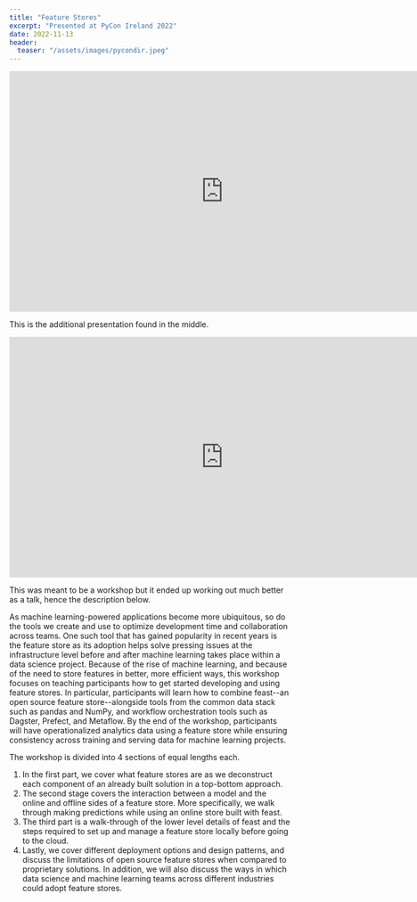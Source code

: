 ```yaml
---
title: "Feature Stores"
excerpt: "Presented at PyCon Ireland 2022"
date: 2022-11-13
header:
  teaser: "/assets/images/pycondir.jpeg"
---
```


<iframe width="768" height="432" src="https://miro.com/app/embed/uXjVPYMW-WE=/?pres=1&frameId=3458764538442483756&embedId=946697842647" frameborder="0" scrolling="no" allowfullscreen></iframe>

This is the additional presentation found in the middle.

<iframe src="https://slides.com/ramongz/code/embed" width="768" height="432" title="Code" scrolling="no" frameborder="0" webkitallowfullscreen mozallowfullscreen allowfullscreen></iframe>

This was meant to be a workshop but it ended up working out much better as a talk, hence the description below.

As machine learning-powered applications become more ubiquitous, so do the tools we create and use to optimize development time and collaboration across teams. One such tool that has gained popularity in recent years is the feature store as its adoption helps solve pressing issues at the infrastructure level before and after machine learning takes place within a data science project. Because of the rise of machine learning, and because of the need to store features in better, more efficient ways, this workshop focuses on teaching participants how to get started developing and using feature stores. In particular, participants will learn how to combine feast--an open source feature store--alongside tools from the common data stack such as pandas and NumPy, and workflow orchestration tools such as Dagster, Prefect, and Metaflow. By the end of the workshop, participants will have operationalized analytics data using a feature store while ensuring consistency across training and serving data for machine learning projects.

The workshop is divided into 4 sections of equal lengths each.

1. In the first part, we cover what feature stores are as we deconstruct each component of an already built solution in a top-bottom approach.
2. The second stage covers the interaction between a model and the online and offline sides of a feature store. More specifically, we walk through making predictions while using an online store built with feast.
3. The third part is a walk-through of the lower level details of feast and the steps required to set up and manage a feature store locally before going to the cloud.
4. Lastly, we cover different deployment options and design patterns, and discuss the limitations of open source feature stores when compared to proprietary solutions. In addition, we will also discuss the ways in which data science and machine learning teams across different industries could adopt feature stores.